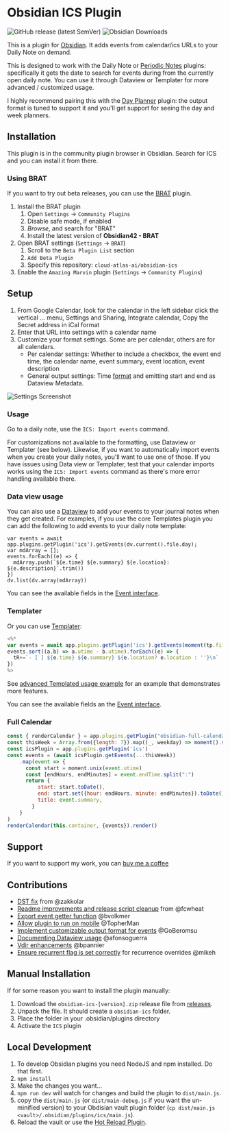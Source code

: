 # Obsidian ICS Plugin

![GitHub release (latest SemVer)](https://img.shields.io/github/v/release/cloud-atlas-ai/obsidian-ics?style=for-the-badge&sort=semver) ![Obsidian Downloads](https://img.shields.io/badge/dynamic/json?logo=obsidian&color=%23483699&label=downloads&query=%24%5B%22ics%22%5D.downloads&url=https%3A%2F%2Fraw.githubusercontent.com%2Fobsidianmd%2Fobsidian-releases%2Fmaster%2Fcommunity-plugin-stats.json&style=for-the-badge)

This is a plugin for [Obsidian](https://obsidian.md). It adds events from calendar/ics URLs to your Daily Note on demand.

This  is designed to work with the Daily Note or [Periodic Notes](https://github.com/liamcain/obsidian-periodic-notes) plugins: specifically it gets the date to search for events during from the currently open daily note. You can use it through Dataview or Templater for more advanced / customized usage.

I highly recommend pairing this with the [Day Planner](https://github.com/ivan-lednev/obsidian-day-planner) plugin: the output format is tuned to support it and you'll get support for seeing the day and week planners.

## Installation

This plugin is in the community plugin browser in Obsidian. Search for ICS and you can install it from there.

### Using BRAT

If you want to try out beta releases, you can use the [BRAT](https://github.com/TfTHacker/obsidian42-brat) plugin.

1. Install the BRAT plugin
    1. Open `Settings` -> `Community Plugins`
    2. Disable safe mode, if enabled
    3. *Browse*, and search for "BRAT"
    4. Install the latest version of **Obsidian42 - BRAT**
2. Open BRAT settings (`Settings` -> `BRAT`)
    1. Scroll to the `Beta Plugin List` section
    2. `Add Beta Plugin`
    3. Specify this repository: `cloud-atlas-ai/obsidian-ics`
3. Enable the `Amazing Marvin` plugin (`Settings` -> `Community Plugins`)

## Setup

1. From Google Calendar, look for the calendar in the left sidebar click the vertical … menu, Settings and Sharing, Integrate calendar, Copy the Secret address in iCal format
2. Enter that URL into settings with a calendar name
3. Customize your format settings. Some are per calendar, others are for all calendars.
   - Per calendar settings: Whether to include a checkbox, the event end time, the calendar name, event summary, event location, event description
   - General output settings: Time [format](https://momentjs.com/docs/#/displaying/) and emitting start and end as Dataview Metadata.

![Settings Screenshot](https://github.com/cloud-atlas-ai/obsidian-ics/blob/master/docs/2023-09-03-settings.png?raw=true)

### Usage

Go to a daily note, use the `ICS: Import events` command.

For customizations not available to the formatting, use Dataview or Templater (see below). Likewise, if you want to automatically import events when you create your daily notes, you'll want to use one of those. If you have issues using Data view or Templater, test that your calendar imports works using the `ICS: Import events` command as there's more error handling available there.

### Data view usage

You can also use a [Dataview](https://blacksmithgu.github.io/obsidian-dataview/) to add your events to your journal notes when they get created. For examples, if you use the core Templates plugin you can add the following to add events to your daily note template:

```dataviewjs
var events = await app.plugins.getPlugin('ics').getEvents(dv.current().file.day);
var mdArray = [];
events.forEach((e) => {
  mdArray.push(`${e.time} ${e.summary} ${e.location}: ${e.description}`.trim())
})
dv.list(dv.array(mdArray))
```

You can see the available fields in the [Event interface](https://github.com/cloud-atlas-ai/obsidian-ics/blob/master/src/IEvent.ts).

### Templater

Or you can use [Templater](https://github.com/SilentVoid13/Templater):

```javascript
<%*
var events = await app.plugins.getPlugin('ics').getEvents(moment(tp.file.title,'YYYY-MM-DD'));
events.sort((a,b) => a.utime - b.utime).forEach((e) => {
  tR+=`- [ ] ${e.time} ${e.summary} ${e.location? e.location : ''}\n`
})
%>
```

See [advanced Templated usage example](https://github.com/cloud-atlas-ai/obsidian-ics/discussions/74#discussion-5779931) for an example that demonstrates more features.

You can see the available fields an the [Event interface](https://github.com/cloud-atlas-ai/obsidian-ics/blob/master/src/IEvent.ts).

### Full Calendar

```javascript
const { renderCalendar } = app.plugins.getPlugin("obsidian-full-calendar");
const thisWeek = Array.from({length: 7}).map((_, weekday) => moment().set({weekday}).format("YYYY-MM-DD"))
const icsPlugin = app.plugins.getPlugin('ics')
const events = (await icsPlugin.getEvents(...thisWeek))	
    .map(event => {
	  const start = moment.unix(event.utime)
	  const [endHours, endMinutes] = event.endTime.split(":")
	  return {
	      start: start.toDate(),
	      end: start.set({hour: endHours, minute: endMinutes}).toDate(),
	      title: event.summary,
	    }
	}
)
renderCalendar(this.container, {events}).render()
```

## Support

If you want to support my work, you can [buy me a coffee](https://www.buymeacoffee.com/muness)

## Contributions

- [DST fix](https://github.com/muness/obsidian-ics/pull/17) from @zakkolar
- [Readme improvements and release script cleanup](https://github.com/muness/obsidian-ics/pull/22) from @fcwheat
- [Export event getter function](https://github.com/muness/obsidian-ics/pull/33) @bvolkmer
- [Allow plugin to run on mobile](https://github.com/muness/obsidian-ics/pull/46) @TopherMan
- [Implement customizable output format for events](https://github.com/muness/obsidian-ics/pull/55) @GoBeromsu
- [Documenting Dataview usage](https://github.com/muness/obsidian-ics/issues/56#issuecomment-1746417368) @afonsoguerra
- [Vdir enhancements](https://github.com/cloud-atlas-ai/obsidian-ics/pull/131) @bpannier
- [Ensure recurrent flag is set correctly](https://github.com/cloud-atlas-ai/obsidian-ics/pull/158) for recurrence overrides @mikeh

## Manual Installation

If for some reason you want to install the plugin manually:

1. Download the `obsidian-ics-[version].zip` release file from [releases](https://github.com/muness/obsidian-ics/releases).
2. Unpack the file. It should create a `obsidian-ics` folder.
3. Place the folder in your .obsidian/plugins directory
4. Activate the `ICS` plugin

## Local Development

1. To develop Obsidian plugins you need NodeJS and npm installed. Do that first.
2. `npm install`
3. Make the changes you want...
4. `npm run dev` will watch for changes and build the plugin to `dist/main.js`.
5. copy the `dist/main.js` (or `dist/main-debug.js` if you want the un-minified version) to your Obdisian vault plugin folder (`cp dist/main.js <vault>/.obsidian/plugins/ics/main.js`).
6. Reload the vault or use the [Hot Reload Plugin](https://github.com/pjeby/hot-reload).
